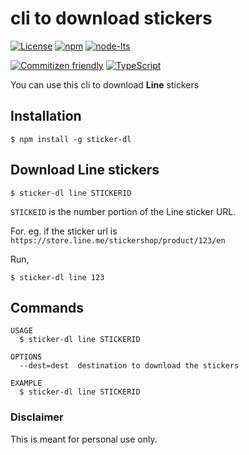 # cli to download stickers

[![License](https://img.shields.io/github/license/livingston/sticker-dl)](https://github.com/livingston/sticker-dl/blob/main/LICENSE)
[![npm](https://img.shields.io/npm/v/sticker-dl)](https://www.npmjs.com/package/sticker-dl)
[![node-lts](https://img.shields.io/node/v-lts/sticker-dl)](https://www.npmjs.com/package/sticker-dl)

[![Commitizen friendly](https://img.shields.io/badge/commitizen-friendly-brightgreen.svg)](http://commitizen.github.io/cz-cli/)
[![TypeScript](https://badges.frapsoft.com/typescript/code/typescript.svg?v=101)](https://www.typescriptlang.org/)

You can use this cli to download **Line** stickers

## Installation

```sh-session
$ npm install -g sticker-dl
```

## Download Line stickers

```sh-session
$ sticker-dl line STICKERID
```

`STICKEID` is the number portion of the Line sticker URL.

For. eg. if the sticker url is `https://store.line.me/stickershop/product/123/en`

Run,
```sh-session
$ sticker-dl line 123
```


## Commands
```
USAGE
  $ sticker-dl line STICKERID

OPTIONS
  --dest=dest  destination to download the stickers

EXAMPLE
  $ sticker-dl line STICKERID
```


### Disclaimer

This is meant for personal use only.
